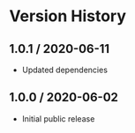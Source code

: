 # Version History

## 1.0.1 / 2020-06-11

- Updated dependencies

## 1.0.0 / 2020-06-02

- Initial public release

